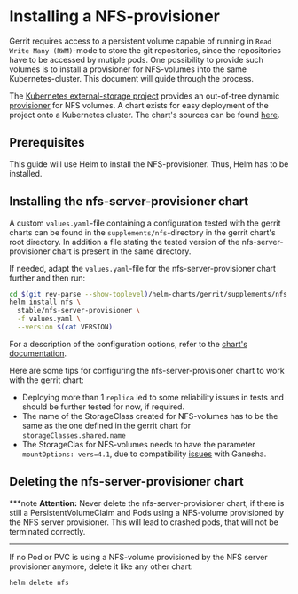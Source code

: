 # Installing a NFS-provisioner

Gerrit requires access to a persistent volume capable of running in
`Read Write Many (RWM)`-mode to store the git repositories, since the repositories
have to be accessed by mutiple pods. One possibility to provide such volumes
is to install a provisioner for NFS-volumes into the same Kubernetes-cluster.
This document will guide through the process.

The [Kubernetes external-storage project](https://github.com/kubernetes-incubator/external-storage)
provides an out-of-tree dynamic [provisioner](https://github.com/kubernetes-incubator/external-storage/tree/master/nfs)
for NFS volumes. A chart exists for easy deployment of the project onto a
Kubernetes cluster. The chart's sources can be found [here](https://github.com/helm/charts/tree/master/stable/nfs-server-provisioner).

## Prerequisites

This guide will use Helm to install the NFS-provisioner. Thus, Helm has to be
installed.

## Installing the nfs-server-provisioner chart

A custom `values.yaml`-file containing a configuration tested with the
gerrit charts can be found in the `supplements/nfs`-directory in the
gerrit chart's root directory. In addition a file stating the tested
version of the nfs-server-provisioner chart is present in the same directory.

If needed, adapt the `values.yaml`-file for the nfs-server-provisioner chart
further and then run:

```sh
cd $(git rev-parse --show-toplevel)/helm-charts/gerrit/supplements/nfs
helm install nfs \
  stable/nfs-server-provisioner \
  -f values.yaml \
  --version $(cat VERSION)
```

For a description of the configuration options, refer to the
[chart's documentation](https://github.com/helm/charts/blob/master/stable/nfs-server-provisioner/README.md).

Here are some tips for configuring the nfs-server-provisioner chart to work with
the gerrit chart:

- Deploying more than 1 `replica` led to some reliability issues in tests and
  should be further tested for now, if required.
- The name of the StorageClass created for NFS-volumes has to be the same as the
  one defined in the gerrit chart for `storageClasses.shared.name`
- The StorageClas for NFS-volumes needs to have the parameter `mountOptions: vers=4.1`,
  due to compatibility [issues](https://github.com/kubernetes-incubator/external-storage/issues/223)
  with Ganesha.

## Deleting the nfs-server-provisioner chart

***note
**Attention:** Never delete the nfs-server-provisioner chart, if there is still a
PersistentVolumeClaim and Pods using a NFS-volume provisioned by the NFS server
provisioner. This will lead to crashed pods, that will not be terminated correctly.
***

If no Pod or PVC is using a NFS-volume provisioned by the NFS server provisioner
anymore, delete it like any other chart:

```sh
helm delete nfs
```
